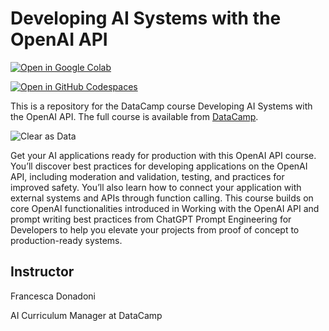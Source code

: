 # Developing AI Systems with the OpenAI API

[![Open in Google Colab](https://colab.research.google.com/assets/colab-badge.svg)](https://colab.research.google.com/github/datttrian/developing-ai-systems-with-the-openai-api/blob/main/src/notebook.ipynb)

[![Open in GitHub Codespaces](https://github.com/codespaces/badge.svg)](https://codespaces.new/datttrian/developing-ai-systems-with-the-openai-api)

This is a repository for the DataCamp course Developing AI Systems with the OpenAI API. The
full course is available from [DataCamp](https://www.datacamp.com/courses/developing-ai-systems-with-the-openai-api).

![Clear as Data](http://drive.google.com/uc?export=view&id=1PJVtMhPE_h3g2c9wXm9tf6_pIhvMyDRI)

Get your AI applications ready for production with this OpenAI API course. You’ll discover best practices for developing applications on the OpenAI API, including moderation and validation, testing, and practices for improved safety. You’ll also learn how to connect your application with external systems and APIs through function calling. This course builds on core OpenAI functionalities introduced in Working with the OpenAI API and prompt writing best practices from ChatGPT Prompt Engineering for Developers to help you elevate your projects from proof of concept to production-ready systems.

## Instructor

Francesca Donadoni

AI Curriculum Manager at DataCamp
